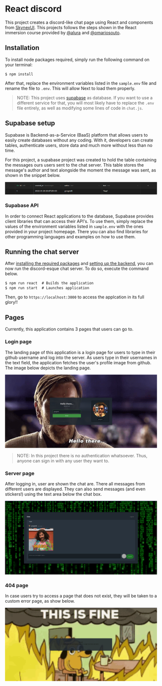 # React discord

This project creates a discord-like chat page using React and components from [SkynexUI](https://skynexui.dev/). This projects follows the steps shown in the React immersion course provided by [@alura](https://github.com/alura) and [@omariosouto](https://github.com/omariosouto).

## Installation

To install node packages required, simply run the following command on your terminal:

```commandline
$ npm install
```

After that, replace the environment variables listed in the `sample.env` file and rename the file to `.env`. This will allow Next to load them properly.

> NOTE: This project uses [supabase](https://supabase.com/) as database. If you want to use a different service for that, you will most likely have to replace the `.env` file entirely, as well as modifying some lines of code in `chat.js`.

## Supabase setup

Supabase is Backend-as-a-Service (BaaS) platform that allows users to easily create databases without any coding. With it, developers can create tables, authenticate users, store data and much more without less than no time.

For this project, a supabase project was created to hold the table containing the messages ours users sent to the chat server. This table stores the message's author and text alongside the moment the message was sent, as shown in the snippet below.

![supabase_table.png](images/supabase_table.png)

### Supabase API

In order to connect React applications to the database, Supabase provides client libraries that can access their API's. To use them, simply replace the values of the environment variables listed in `sample.env` with the ones provided in your project homepage. There you can also find libraries for other programming languages and examples on how to use them.

## Running the chat server

After [installing the required packages](#Installation) and [setting up the backend](#Supabase-setup), you can now run the discord-esque chat server. To do so, execute the command below.

```commandline
$ npm run react  # Builds the application
$ npm run start  # Launches application
```

Then, go to `https://localhost:3000` to access the applcation in its full glory!!

## Pages

Currently, this application contains 3 pages that users can go to.

### Login page

The landing page of this application is a login page for users to type in their github username and log into the server. As users type in their usernames in the text field, the application fetches the user's profile image from github. The image below depicts the landing page. 

![page_1.png](images/page_1.png)

> NOTE: In this project there is no authentication whatsoever. Thus, anyone can sign in with any user they want to.

### Server page

After logging in, user are shown the chat are. There all messages from different users are displayed. They can also send messages (and even stickers!) using the text area below the chat box.

![img.png](images/page_2.png)

### 404 page

In case users try to access a page that does not exist, they will be taken to a custom error page, as show below.

![img.png](images/page_3.png)